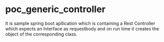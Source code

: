 # poc_generic_controller

It is sample spring boot apllication which is containing a Rest Controller which expects an Interface as requestbody and on run time it creates the object of the corresponding class.
